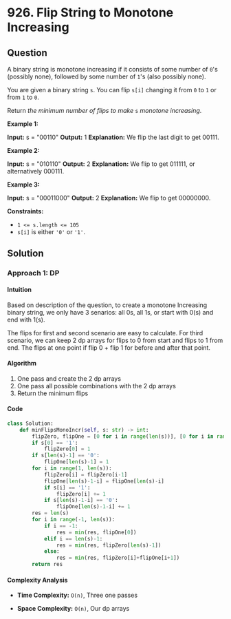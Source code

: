
# 926. Flip String to Monotone Increasing

## Question

A binary string is monotone increasing if it consists of some number of  `0`'s (possibly none), followed by some number of  `1`'s (also possibly none).

You are given a binary string  `s`. You can flip  `s[i]`  changing it from  `0`  to  `1`  or from  `1`  to  `0`.

Return  _the minimum number of flips to make_ `s` _monotone increasing_.

**Example 1:**

**Input:** s = "00110"
**Output:** 1
**Explanation:** We flip the last digit to get 00111.

**Example 2:**

**Input:** s = "010110"
**Output:** 2
**Explanation:** We flip to get 011111, or alternatively 000111.

**Example 3:**

**Input:** s = "00011000"
**Output:** 2
**Explanation:** We flip to get 00000000.

**Constraints:**

- `1 <= s.length <= 105`
- `s[i]`  is either  `'0'`  or  `'1'`.

## Solution

### Approach 1: DP

#### Intuition

Based on description of the question, to create a monotone Increasing binary string, we only have 3 senarios: all 0s, all 1s, or start with 0(s) and end with 1(s).

The flips for first and second scenario are easy to calculate. For third scenario, we can keep 2 dp arrays for flips to 0 from start and flips to 1 from end. The flips at one point if flip 0 + flip 1 for before and after that point.

#### Algorithm

1. One pass and create the 2 dp arrays
2. One pass all possible combinations with the 2 dp arrays
3. Return the minimum flips

#### Code

```python
class Solution:
    def minFlipsMonoIncr(self, s: str) -> int:
        flipZero, flipOne = [0 for i in range(len(s))], [0 for i in range(len(s))]
        if s[0] == '1':
            flipZero[0] = 1
        if s[len(s)-1] == '0':
            flipOne[len(s)-1] = 1
        for i in range(1, len(s)):
            flipZero[i] = flipZero[i-1]
            flipOne[len(s)-1-i] = flipOne[len(s)-i]
            if s[i] == '1':
                flipZero[i] += 1
            if s[len(s)-1-i] == '0':
                flipOne[len(s)-1-i] += 1
        res = len(s)
        for i in range(-1, len(s)):
            if i == -1:
                res = min(res, flipOne[0])
            elif i == len(s)-1:
                res = min(res, flipZero[len(s)-1])
            else:
                res = min(res, flipZero[i]+flipOne[i+1])
        return res
```

#### Complexity Analysis

- **Time Complexity:**  `O(n)`, Three one passes

- **Space Complexity:**  `O(n)`, Our dp arrays
